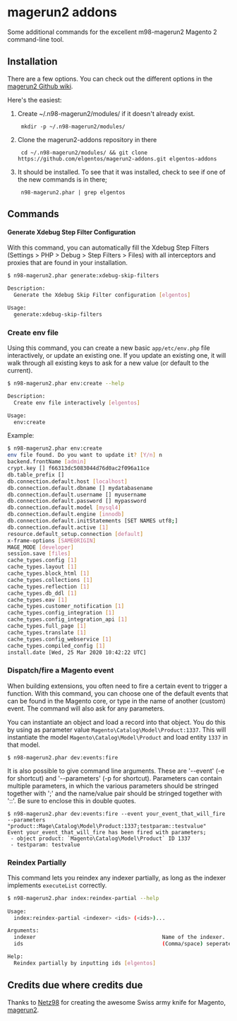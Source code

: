 magerun2 addons
==============

Some additional commands for the excellent m98-magerun2 Magento 2 command-line tool.

Installation
------------
There are a few options.  You can check out the different options in the [magerun2
Github wiki](https://github.com/netz98/n98-magerun2/wiki/Modules).

Here's the easiest:

1. Create ~/.n98-magerun2/modules/ if it doesn't already exist.

        mkdir -p ~/.n98-magerun2/modules/

2. Clone the magerun2-addons repository in there

        cd ~/.n98-magerun2/modules/ && git clone https://github.com/elgentos/magerun2-addons.git elgentos-addons

3. It should be installed. To see that it was installed, check to see if one of the new commands is in there;

        n98-magerun2.phar | grep elgentos

Commands
--------

#### Generate Xdebug Step Filter Configuration

With this command, you can automatically fill the Xdebug Step Filters (Settings > PHP > Debug > Step Filters > Files) with all interceptors and proxies that are found in your installation.

```bash
$ n98-magerun2.phar generate:xdebug-skip-filters

Description:
  Generate the Xdebug Skip Filter configuration [elgentos]

Usage:
  generate:xdebug-skip-filters
```

### Create env file

Using this command, you can create a new basic `app/etc/env.php` file interactively, or update an existing one. If you update an existing one, it will walk through all existing keys to ask for a new value (or default to the current).

```bash
$ n98-magerun2.phar env:create --help

Description:
  Create env file interactively [elgentos]

Usage:
  env:create
```

Example:

```bash
$ n98-magerun2.phar env:create               
env file found. Do you want to update it? [Y/n] n
backend.frontName [admin] 
crypt.key [] f66313dc5083044d76d0ac2f096a11ce
db.table_prefix []              
db.connection.default.host [localhost]         
db.connection.default.dbname [] mydatabasename    
db.connection.default.username [] myusername
db.connection.default.password [] mypassword                                                                        
db.connection.default.model [mysql4]                                                                      
db.connection.default.engine [innodb] 
db.connection.default.initStatements [SET NAMES utf8;] 
db.connection.default.active [1] 
resource.default_setup.connection [default] 
x-frame-options [SAMEORIGIN] 
MAGE_MODE [developer] 
session.save [files] 
cache_types.config [1]                                                                                    
cache_types.layout [1]                                                                                    
cache_types.block_html [1]                                                                                
cache_types.collections [1]                                                                               
cache_types.reflection [1]                                                                                
cache_types.db_ddl [1]                                                                                    
cache_types.eav [1]                                                                                       
cache_types.customer_notification [1]                                                                     
cache_types.config_integration [1]                                                                        
cache_types.config_integration_api [1]                                                                    
cache_types.full_page [1]                                                                                                                                                                                            
cache_types.translate [1]                                                                                 
cache_types.config_webservice [1] 
cache_types.compiled_config [1] 
install.date [Wed, 25 Mar 2020 10:42:22 UTC] 
```

### Dispatch/fire a Magento event ###

When building extensions, you often need to fire a certain event to trigger a function. With this command, you can choose one of the default events that can be found in the Magento core, or type in the name of another (custom) event. The command will also ask for any parameters.

You can instantiate an object and load a record into that object. You do this by using as parameter value `Magento\Catalog\Model\Product:1337`. This will instantiate the model `Magento\Catalog\Model\Product` and load entity `1337` in that model.

    $ n98-magerun2.phar dev:events:fire

It is also possible to give command line arguments. These are '--event' (-e for shortcut) and '--parameters' (-p for shortcut). Parameters can contain multiple parameters, in which the various parameters should be stringed together with ';' and the name/value pair should be stringed together with '::'. Be sure to enclose this in double quotes.

    $ n98-magerun2.phar dev:events:fire --event your_event_that_will_fire --parameters "product::Mage\Catalog\Model\Product:1337;testparam::testvalue"
    Event your_event_that_will_fire has been fired with parameters;
     - object product: `Magento\Catalog\Model\Product` ID 1337
     - testparam: testvalue

### Reindex Partially

This command lets you reindex any indexer partially, as long as the indexer implements `executeList` correctly.

```bash
$ n98-magerun2.phar index:reindex-partial --help
                            
Usage:
  index:reindex-partial <indexer> <ids> (<ids>)...

Arguments:
  indexer                                        Name of the indexer.
  ids                                            (Comma/space) seperated list of entity IDs to be reindexed

Help:
  Reindex partially by inputting ids [elgentos]
``` 

    
Credits due where credits due
--------

Thanks to [Netz98](http://www.netz98.de) for creating the awesome Swiss army knife for Magento, [magerun2](https://github.com/netz98/n98-magerun2/).
